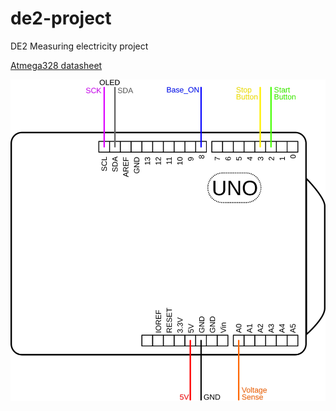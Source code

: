 # de2-project
DE2 Measuring electricity project

[Atmega328 datasheet](https://ww1.microchip.com/downloads/aemDocuments/documents/MCU08/ProductDocuments/DataSheets/40001906C.pdf)

![Arduino UNO board connections](img/arduino.svg "Arduino UNO board connections")
